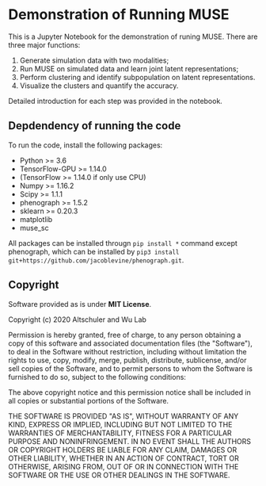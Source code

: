 # Demonstration of Running MUSE

This is a Jupyter Notebook for the demonstration of runing MUSE. There are three major functions:

1. Generate simulation data with two modalities;
2. Run MUSE on simulated data and learn joint latent representations;
3. Perform clustering and identify subpopulation on latent representations.
4. Visualize the clusters and quantify the accuracy.

Detailed introduction for each step was provided in the notebook.

## Depdendency of running the code

To run the code, install the following packages:

- Python >= 3.6
- TensorFlow-GPU >= 1.14.0
- (TensorFlow >= 1.14.0 if only use CPU) 
- Numpy >= 1.16.2
- Scipy >= 1.1.1
- phenograph >= 1.5.2
- sklearn >= 0.20.3
- matplotlib
- muse_sc

All packages can be installed througn `pip install *` command except phenograph, which can be installed by `pip3 install git+https://github.com/jacoblevine/phenograph.git`.




## Copyright
Software provided as is under **MIT License**.

Copyright (c) 2020 Altschuler and Wu Lab

Permission is hereby granted, free of charge, to any person obtaining a copy of this software and associated documentation files (the "Software"), to deal in the Software without restriction, including without limitation the rights to use, copy, modify, merge, publish, distribute, sublicense, and/or sell copies of the Software, and to permit persons to whom the Software is furnished to do so, subject to the following conditions:

The above copyright notice and this permission notice shall be included in all copies or substantial portions of the Software.

THE SOFTWARE IS PROVIDED "AS IS", WITHOUT WARRANTY OF ANY KIND, EXPRESS OR IMPLIED, INCLUDING BUT NOT LIMITED TO THE WARRANTIES OF MERCHANTABILITY, FITNESS FOR A PARTICULAR PURPOSE AND NONINFRINGEMENT. IN NO EVENT SHALL THE AUTHORS OR COPYRIGHT HOLDERS BE LIABLE FOR ANY CLAIM, DAMAGES OR OTHER LIABILITY, WHETHER IN AN ACTION OF CONTRACT, TORT OR OTHERWISE, ARISING FROM, OUT OF OR IN CONNECTION WITH THE SOFTWARE OR THE USE OR OTHER DEALINGS IN THE SOFTWARE.

